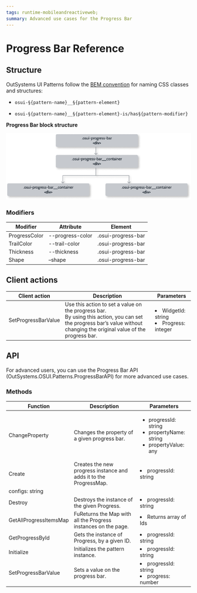 ```yaml
---
tags: runtime-mobileandreactiveweb; 
summary: Advanced use cases for the Progress Bar
---
```


# Progress Bar Reference

## Structure

OutSystems UI Patterns follow the [BEM convention](http://getbem.com/introduction/) for naming CSS classes and structures:

* ``osui-§{pattern-name}__§{pattern-element}``

* ``osui-§{pattern-name}__§{pattern-element}-is/has§{pattern-modifier}``

**Progress Bar block structure**

![Progress Bar Structure](images/progressbar-diag.png)

### Modifiers

|**Modifier**|**Attribute**|**Element**|
|---|---|---|
|ProgressColor|--progress-color|.osui-progress-bar|
|TrailColor|--trail-color|.osui-progress-bar|
|Thickness|--thickness|.osui-progress-bar|
|Shape|–shape|.osui-progress-bar|


## Client actions

|**Client action**|**Description**|**Parameters**|
|---|---|---|
|SetProgressBarValue|Use this action to set a value on the progress bar. <br/> By using this action, you can set the progress bar’s value without changing the original value of the progress bar.|<li>WidgetId: string </li><li>Progress: integer</li>|

## API

For advanced users, you can use the Progress Bar API (OutSystems.OSUI.Patterns.ProgressBarAPI) for more advanced use cases.

### Methods

|**Function**|**Description**|**Parameters**|
|---|---|---|
|ChangeProperty|Changes the property of a given progress bar.|<ul><li>progressId: string</li><li> propertyName: string</li><li>propertyValue: any</li></ul>|
|Create|Creates the new progress instance and adds it to the ProgressMap.| <li>progressId: string</li>
configs: string|
|Destroy|Destroys the instance of the given Progress.|<li>progressId: string</li>|
|GetAllProgressItemsMap|FuReturns the Map with all the Progress instances on the page.|<li>Returns array of Ids</li>|
|GetProgressById|Gets the instance of Progress, by a given ID.|<li>progressId: string</li>|
|Initialize|Initializes the pattern instance.|<li>progressId: string</li>|
|SetProgressBarValue|Sets a value on the progress bar.|<li>progressId: string</li><li>progress: number</li>|

